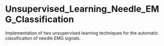 # Unsupervised_Learning_Needle_EMG_Classification
Implementation of two unsupervised learning techniques for the automatic classification of needle EMG signals. 
